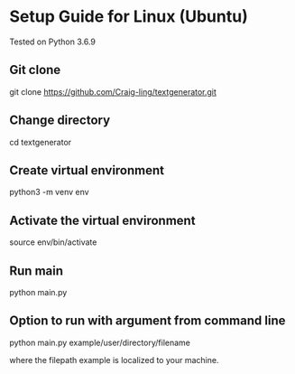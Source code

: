 # Setup Guide for Linux (Ubuntu)

Tested on Python 3.6.9

## Git clone

git clone https://github.com/Craig-ling/textgenerator.git

## Change directory

cd textgenerator

## Create virtual environment

python3 -m venv env

## Activate the virtual environment

source env/bin/activate

## Run main

python main.py

## Option to run with argument from command line

python main.py example/user/directory/filename

where the filepath example is localized to your machine.
